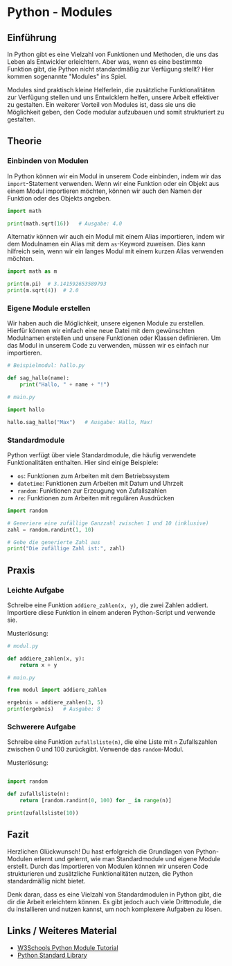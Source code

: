 # Python - Modules

## Einführung

In Python gibt es eine Vielzahl von Funktionen und Methoden, die uns das Leben als Entwickler erleichtern. Aber was, wenn es eine bestimmte Funktion gibt, die Python nicht standardmäßig zur Verfügung stellt? Hier kommen sogenannte "Modules" ins Spiel.

Modules sind praktisch kleine Helferlein, die zusätzliche Funktionalitäten zur Verfügung stellen und uns Entwicklern helfen, unsere Arbeit effektiver zu gestalten. Ein weiterer Vorteil von Modules ist, dass sie uns die Möglichkeit geben, den Code modular aufzubauen und somit strukturiert zu gestalten. 

## Theorie

### Einbinden von Modulen
In Python können wir ein Modul in unserem Code einbinden, indem wir das `import`-Statement verwenden. Wenn wir eine Funktion oder ein Objekt aus einem Modul importieren möchten, können wir auch den Namen der Funktion oder des Objekts angeben.

```python
import math

print(math.sqrt(16))   # Ausgabe: 4.0
```

Alternativ können wir auch ein Modul mit einem Alias importieren, indem wir dem Modulnamen ein Alias mit dem `as`-Keyword zuweisen. Dies kann hilfreich sein, wenn wir ein langes Modul mit einem kurzen Alias verwenden möchten.

```python
import math as m

print(m.pi)  # 3.141592653589793
print(m.sqrt(4))  # 2.0
```

### Eigene Module erstellen
Wir haben auch die Möglichkeit, unsere eigenen Module zu erstellen. Hierfür können wir einfach eine neue Datei mit dem gewünschten Modulnamen erstellen und unsere Funktionen oder Klassen definieren. Um das Modul in unserem Code zu verwenden, müssen wir es einfach nur importieren.

```python
# Beispielmodul: hallo.py

def sag_hallo(name):
    print("Hallo, " + name + "!")

# main.py

import hallo

hallo.sag_hallo("Max")   # Ausgabe: Hallo, Max!
```

### Standardmodule
Python verfügt über viele Standardmodule, die häufig verwendete Funktionalitäten enthalten. Hier sind einige Beispiele:

- `os`: Funktionen zum Arbeiten mit dem Betriebssystem
- `datetime`: Funktionen zum Arbeiten mit Datum und Uhrzeit
- `random`: Funktionen zur Erzeugung von Zufallszahlen
- `re`: Funktionen zum Arbeiten mit regulären Ausdrücken

```python
import random

# Generiere eine zufällige Ganzzahl zwischen 1 und 10 (inklusive)
zahl = random.randint(1, 10)

# Gebe die generierte Zahl aus
print("Die zufällige Zahl ist:", zahl)
```

## Praxis

### Leichte Aufgabe
Schreibe eine Funktion `addiere_zahlen(x, y)`, die zwei Zahlen addiert. Importiere diese Funktion in einem anderen Python-Script und verwende sie.

Musterlösung:

```python
# modul.py

def addiere_zahlen(x, y):
    return x + y

# main.py

from modul import addiere_zahlen

ergebnis = addiere_zahlen(3, 5)
print(ergebnis)   # Ausgabe: 8
```

### Schwerere Aufgabe
Schreibe eine Funktion `zufallsliste(n)`, die eine Liste mit `n` Zufallszahlen zwischen 0 und 100 zurückgibt. Verwende das `random`-Modul.

Musterlösung:

```python

import random

def zufallsliste(n):
    return [random.randint(0, 100) for _ in range(n)]

print(zufallsliste(10))
```

## Fazit

Herzlichen Glückwunsch! Du hast erfolgreich die Grundlagen von Python-Modulen erlernt und gelernt, wie man Standardmodule und eigene Module erstellt. Durch das Importieren von Modulen können wir unseren Code strukturieren und zusätzliche Funktionalitäten nutzen, die Python standardmäßig nicht bietet. 

Denk daran, dass es eine Vielzahl von Standardmodulen in Python gibt, die dir die Arbeit erleichtern können. Es gibt jedoch auch viele Drittmodule, die du installieren und nutzen kannst, um noch komplexere Aufgaben zu lösen.

## Links / Weiteres Material

- [W3Schools Python Module Tutorial](https://www.w3schools.com/python/python_modules.asp)
- [Python Standard Library](https://docs.python.org/3/library/index.html)